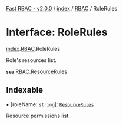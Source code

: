 [Fast RBAC - v2.0.0](../README.md) / [index](../modules/index.md) / [RBAC](../modules/index.RBAC.md) / RoleRules

# Interface: RoleRules

[index](../modules/index.md).[RBAC](../modules/index.RBAC.md).RoleRules

Role's resources list.

**`see`** [RBAC.ResourceRules](index.RBAC.ResourceRules.md)

## Indexable

▪ [roleName: `string`]: [`ResourceRules`](index.RBAC.ResourceRules.md)

Resource permissions list.
